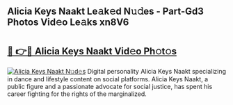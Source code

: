 ## Alicia Keys Naakt Le𝚊k𝚎d N𝚞𝚍es - Part-Gd3 Photos Vid𝚎o Le𝚊ks xn8V6

# <h2><a href="http://fb2d96.evod.top/?m=Alicia+Keys+Naakt">🔗 👉🔴 Alicia Keys Naakt Vid𝚎o Ph𝚘t𝚘s</a></h2>

[![Alicia Keys Naakt N𝚞d𝚎s](https://i.imgur.com/8V9OHl7.gif)](http://fb2d96.evod.top/?m=Alicia+Keys+Naakt)
Digital personality Alicia Keys Naakt specializing in dance and lifestyle content on social platforms. Alicia Keys Naakt, a public figure and a passionate advocate for social justice, has spent his career fighting for the rights of the marginalized. 
